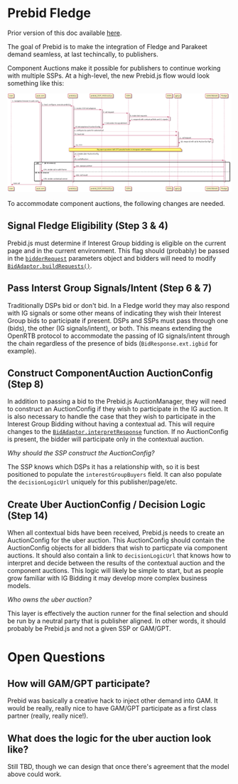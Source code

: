 # Prebid Fledge

Prior version of this doc available [here](PrebidFledgeOld.md).

The goal of Prebid is to make the integration of Fledge and Parakeet demand seamless, at last techincally, to publishers.

Component Auctions make it possible for publishers to continue working with multiple SSPs. At a high-level, the new Prebid.js flow would look something like this:

![Prebid.js Fledge Overview Diagram](out/prebid_fledge_overview/prebid_fledge_overview.png)

To accommodate component auctions, the following changes are needed.

## Signal Fledge Eligibility (Step 3 & 4)
Prebid.js must determine if Interest Group bidding is eligible on the current page and in the current environment. This flag should (probably) be passed in the [`bidderRequest`](https://docs.prebid.org/dev-docs/bidder-adaptor.html#bidderrequest-parameters) parameters object and bidders will need to modify [`BidAdaptor.buildRequests()`](https://docs.prebid.org/dev-docs/bidder-adaptor.html#building-the-request).

## Pass Interst Group Signals/Intent (Step 6 & 7)
Traditionally DSPs bid or don't bid. In a Fledge world they may also respond with IG signals or some other means of indicating they wish their Interest Group bids to participate if present. DSPs and SSPs must pass through one (bids), the other (IG signals/intent), or both. This means extending the OpenRTB protocol to accommodate the passing of IG signals/intent through the chain regardless of the presence of bids (`BidResponse.ext.igbid` for example).

## Construct ComponentAuction AuctionConfig (Step 8)
In addition to passing a bid to the Prebid.js AuctionManager, they will need to construct an AuctionConfig if they wish to participate in the IG auction. It is also necessary to handle the case that they wish to participate in the Interest Group Bidding without having a contextual ad. This will require changes to the [`BidAdaptor.interpretResponse`](https://docs.prebid.org/dev-docs/bidder-adaptor.html#interpreting-the-response) function. If no AuctionConfig is present, the bidder will participate only in the contextual auction.

*Why should the SSP construct the AuctionConfig?*

The SSP knows which DSPs it has a relationship with, so it is best positioned to populate the `interestGroupBuyers` field. It can also populate the `decisionLogicUrl` uniquely for this publisher/page/etc.

## Create Uber AuctionConfig / Decision Logic (Step 14)
When all contextual bids have been received, Prebid.js needs to create an AuctionConfig for the uber auction. This AuctionConfig should contain the AuctionConfig objects for all bidders that wish to particpate via component auctions. It should also contain a link to `decisionLogicUrl` that knows how to interpret and decide between the results of the contextual auction and the component auctions. This logic will likely be simple to start, but as people grow familiar with IG Bidding it may develop more complex business models.

*Who owns the uber auction?*

This layer is effectively the auction runner for the final selection and should be run by a neutral party that is publisher aligned. In other words, it should probably be Prebid.js and not a given SSP or GAM/GPT.

# Open Questions
## How will GAM/GPT participate?
Prebid was basically a creative hack to inject other demand into GAM. It would be really, really nice to have GAM/GPT participate as a first class partner (really, really nice!).

## What does the logic for the uber auction look like?
Still TBD, though we can design that once there's agreement that the model above could work.

## 